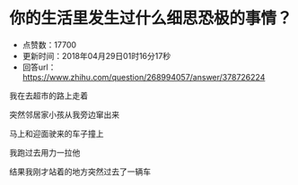 # 你的生活里发生过什么细思恐极的事情？
- 点赞数：17700
- 更新时间：2018年04月29日01时16分17秒
- 回答url：https://www.zhihu.com/question/268994057/answer/378726224
<body>
 <p data-pid="8BHM61of">我在去超市的路上走着</p>
 <p data-pid="yGMbdW4J">突然邻居家小孩从我旁边窜出来</p>
 <p data-pid="8MdHTacD">马上和迎面驶来的车子撞上</p>
 <p data-pid="YQgvZW6E">我跑过去用力一拉他</p>
 <p data-pid="3rGuOeLt">结果我刚才站着的地方突然过去了一辆车</p>
</body>